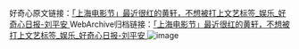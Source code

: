 好奇心原文链接：[「上海电影节」最近很红的黄轩，不想被打上文艺标签_娱乐_好奇心日报-刘平安 ](https://www.qdaily.com/articles/11010.html)
WebArchive归档链接：[「上海电影节」最近很红的黄轩，不想被打上文艺标签_娱乐_好奇心日报-刘平安 ](http://web.archive.org/web/20160806104427/http://www.qdaily.com/articles/11010.html)
![image](http://ww3.sinaimg.cn/large/007d5XDply1g3wg640i4zj30u03jse81)